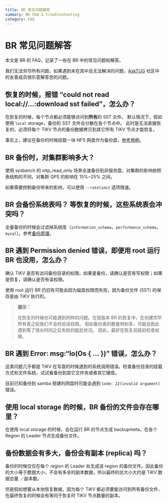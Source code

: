 ```yaml
---
title: BR 常见问题解答
summary: BR FAQ & troubleshooting
category: FAQ
---
```

 
# BR 常见问题解答
 
本文是 BR 的 FAQ，记录了一些在 BR 中的常见问题和解答。
 
我们无法穷尽所有问题，如果遇到未在其中且无法解决的问题，[AskTUG](http://asktug.com) 社区中的友善成员很乐意解答您的问题。

## 恢复的时候，报错 “could not read local://...:download sst failed”，怎么办？

在恢复的时候，每个节点都必须能够访问到**所有**的 SST 文件。
默认情况下，假如使用 `local` storage，备份的 SST 文件会分散在各个节点中。
此时是无法直接恢复的，必须将每个 TiKV 节点的备份数据拷贝到其它所有 TiKV 节点才能恢复。
 
事实上，建议在备份的时候挂载一块 NFS 网盘作为备份盘，[参考用例](/br/backup-and-restore-use-cases.md#将单表数据备份到网络盘推荐)。
 
## BR 备份时，对集群影响多大？
 
使用 sysbench 的 oltp_read_only 场景全速备份到非服务盘，对集群的影响依照表结构的不同，对集群 QPS 的影响在 15%~25% 之间。
 
如果需要控制备份带来的影响，可以使用 `--ratelimit` 选项限速。
 
## BR 会备份系统表吗？ 等恢复的时候，这些系统表会冲突吗？
 
全量备份的时候会过滤掉系统库（`information_schema`，`performance_schema`，`mysql`）。参考[备份原理](/br/backup-and-restore-tool.md#备份原理)。
 
## BR 遇到 Permission denied 错误，即便用 root 运行 BR 也没用，怎么办？
 
确认 TiKV 是否有访问备份目录的权限。如果是备份，请确认是否有写权限；如果是恢复，请确认是否有读权限。
 
使用 root 运行 BR 仍旧有可能会因为磁盘权限而失败，因为备份文件 (SST) 的保存是由 TiKV 执行的。
 
> **提示：**
>
> 在恢复的时候也可能遇到同样的问题。在现版本 BR 的恢复中，在创建完毕所有表之前我们不会检验读权限。
> 假如备份表的数量特别多，可能会因此遇到等了很长时间之后失败的尴尬状况。
> 因此，最好在恢复前提前检查权限。
 
## BR 遇到 Error: msg:“Io(Os { ... })” 错误，怎么办？
 
这类问题几乎都是 TiKV 在写盘的时候遇到的系统调用错误。检查备份目录的挂载方式和文件系统，试试看备份到其它文件夹或者其它硬盘。
 
目前已知备份到 samba 搭建的网盘时可能会遇到 `Code: 22(invalid argument)` 错误。
 
## 使用 local storage 的时候，BR 备份的文件会存在哪里？
 
在使用 local storage 的时候，会在运行 BR 的节点生成 backupmeta，在各个 Region 的 Leader 节点生成备份文件。
 
## 备份数据会有多大，备份会有副本 (replica) 吗？
 
备份的时候仅仅在每个 region 的 Leader 处生成该 region 的备份文件。因此备份的大小等于数据大小，不会有多余的副本数据。所以最终的总大小大约是 TiKV 数据总量 ／副本数。
 
但是假如想要从本地恢复数据，因为每个 TiKV 都必须要能访问到所有备份文件，在最终恢复的时候会有等同于恢复时 TiKV 节点数量的副本。
